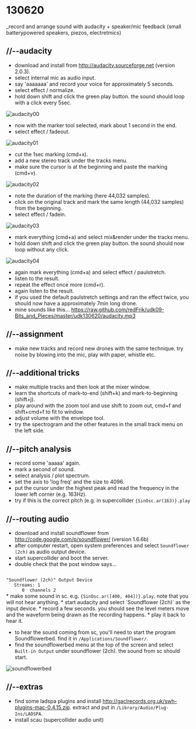 130620
======

_record and arrange sound with audacity + speaker/mic feedback (small batterypowered speakers, piezos, electretmics)

//--audacity
------------
* download and install from <http://audacity.sourceforge.net> (version 2.0.3).
* select internal mic as audio input.
* say 'aaaaaaa' and record your voice for approximately 5 seconds.
* select effect / normalize.
* hold down shift and click the green play button. the sound should loop with a click every 5sec.

![audacity00](https://raw.github.com/redFrik/udk09-Bits_and_Pieces/master/udk130620/audacity00.png)

* now with the marker tool selected, mark about 1 second in the end.
* select effect / fadeout.

![audacity01](https://raw.github.com/redFrik/udk09-Bits_and_Pieces/master/udk130620/audacity01.png)

* cut the 1sec marking (cmd+x).
* add a new stereo track under the tracks menu.
* make sure the cursor is at the beginning and paste the marking (cmd+v).

![audacity02](https://raw.github.com/redFrik/udk09-Bits_and_Pieces/master/udk130620/audacity02.png)

* note the duration of the marking (here 44,032 samples).
* click on the original track and mark the same length (44,032 samples) from the beginning.
* select effect / fadein.

![audacity03](https://raw.github.com/redFrik/udk09-Bits_and_Pieces/master/udk130620/audacity03.png)

* mark everything (cmd+a) and select mix&render under the tracks menu.
* hold down shift and click the green play button. the sound should now loop without any click.

![audacity04](https://raw.github.com/redFrik/udk09-Bits_and_Pieces/master/udk130620/audacity04.png)

* again mark everything (cmd+a) and select effect / paulstretch.
* listen to the result.
* repeat the effect once more (cmd+r).
* again listen to the result.
* if you used the default paulstretch settings and ran the effect twice, you should now have a approximately 7min long drone.
* mine sounds like this... <https://raw.github.com/redFrik/udk09-Bits_and_Pieces/master/udk130620/audacity.mp3>

//--assignment
--------------
* make new tracks and record new drones with the same technique. try noise by blowing into the mic, play with paper, whistle etc.

//--additional tricks
---------------------
* make multiple tracks and then look at the mixer window.
* learn the shortcuts of mark-to-end (shift+k) and mark-to-beginning (shift+j).
* play around with the zoom tool and use shift to zoom out, cmd+f and shift+cmd+f to fit to window.
* adjust volume with the envelope tool.
* try the spectrogram and the other features in the small track menu on the left side.

//--pitch analysis
------------------
* record some 'aaaaa' again.
* mark a second of sound.
* select analysis / plot spectrum.
* set the axis to 'log freq' and the size to 4096.
* put the cursor under the highest peak and read the frequency in the lower left corner (e.g. 163Hz).
* try if this is the correct pitch (e.g. in supercollider <code>{SinOsc.ar(163)}.play</code>

//--routing audio
-----------------
* download and install soundflower from <http://code.google.com/p/soundflower/> (version 1.6.6b)
* after computer restart, open system preferences and select `Soundflower (2ch)` as audio output device.
* start supercollider and boot the server.
* double check that the post window says...
<code>
"Soundflower (2ch)" Output Device
   Streams: 1
      0  channels 2
</code>
* make some sound in sc. e.g. <code>{SinOsc.ar([400, 404])}.play</code>. note that you will not hear anything.
* start audacity and select `Soundflower (2ch)` as the input device.
* record a few seconds. you should see the level meters move and the waveform being drawn as the recording happens.
* play it back to hear it.

* to hear the sound coming from sc, you'll need to start the program Soundflowerbed. find it in `/Applications/Soundflower/`.
* find the soundflowerbed menu at the top of the screen and select `Built-in Output` under soundflower (2ch). the sound from sc should start.

![soundflowerbed](https://raw.github.com/redFrik/udk09-Bits_and_Pieces/master/udk130620/soundflowerbed.png)

//--extras
----------
* find some ladspa plugins and install <http://gaclrecords.org.uk/swh-plugins-mac-0.4.15.zip>. extract and put in `/Library/Audio/Plug-Ins/LADSPA`.
* install scau (supercollider audio unit)
